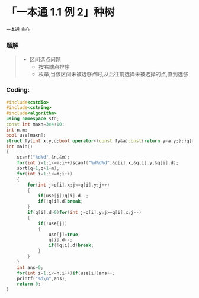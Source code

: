 # 「一本通 1.1 例 2」种树

`一本通` `贪心`

### 题解

> - 区间选点问题
>    - 按右端点排序
>    - 枚举,当该区间未被选够点时,从后往前选择未被选择的点,直到选够

### Coding:
```cpp
#include<cstdio>
#include<cstring>
#include<algorithm>
using namespace std;
const int maxn=3e4+10;
int n,m;
bool use[maxn]; 
struct fy{int x,y,d;bool operator<(const fy&a)const{return y<a.y;};}q[maxn];
int main()
{
	scanf("%d%d",&n,&m);
	for(int i=1;i<=m;i++)scanf("%d%d%d",&q[i].x,&q[i].y,&q[i].d);
	sort(q+1,q+1+m);
	for(int i=1;i<=m;i++)
	{
		for(int j=q[i].x;j<=q[i].y;j++)
		{
			if(use[j])q[i].d--;
			if(!q[i].d)break;
		}
		if(q[i].d>0)for(int j=q[i].y;j>=q[i].x;j--)
		{
			if(!use[j])
			{
				use[j]=true;
				q[i].d--;
				if(!q[i].d)break;
			}
		}
	}
	int ans=0;
	for(int i=1;i<=n;i++)if(use[i])ans++;
	printf("%d\n",ans);
	return 0;
}
```

<!--stackedit_data:
eyJoaXN0b3J5IjpbNjQ2MDExMTYyXX0=
-->